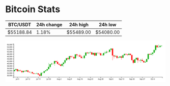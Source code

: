 # Bitcoin Stats

BTC/USDT|24h change|24h high|24h low|
|---|---|---|---|
|$55188.84|1.18%|$55489.00|$54080.00|

<img src="./chart.svg">
